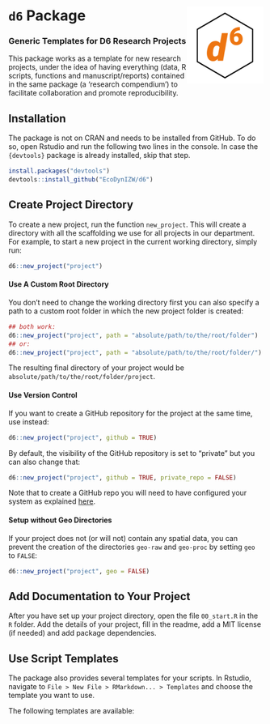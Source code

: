 
# `d6` Package <img src='man/figures/hexlogo_pure.png' align="right" height="151.5" /></a>

### Generic Templates for D6 Research Projects

This package works as a template for new research projects, under the
idea of having everything (data, R scripts, functions and
manuscript/reports) contained in the same package (a ‘research
compendium’) to facilitate collaboration and promote reproducibility.

## Installation

The package is not on CRAN and needs to be installed from GitHub. To do
so, open Rstudio and run the following two lines in the console. In case
the `{devtools}` package is already installed, skip that step.

``` r
install.packages("devtools")
devtools::install_github("EcoDynIZW/d6")
```

## Create Project Directory

To create a new project, run the function `new_project`. This will
create a directory with all the scaffolding we use for all projects in
our department. For example, to start a new project in the current
working directory, simply run:

``` r
d6::new_project("project")
```

#### Use A Custom Root Directory

You don’t need to change the working directory first you can also
specify a path to a custom root folder in which the new project folder
is created:

``` r
## both work:
d6::new_project("project", path = "absolute/path/to/the/root/folder")
## or:
d6::new_project("project", path = "absolute/path/to/the/root/folder/")
```

The resulting final directory of your project would be
`absolute/path/to/the/root/folder/project`.

#### Use Version Control

If you want to create a GitHub repository for the project at the same
time, use instead:

``` r
d6::new_project("project", github = TRUE)
```

By default, the visibility of the GitHub repository is set to “private”
but you can also change that:

``` r
d6::new_project("project", github = TRUE, private_repo = FALSE)
```

Note that to create a GitHub repo you will need to have configured your
system as explained
[here](http://www.rdocumentation.org/packages/devtools/functions/use_github).

#### Setup without Geo Directories

If your project does not (or will not) contain any spatial data, you can
prevent the creation of the directories `geo-raw` and `geo-proc` by
setting `geo` to `FALSE`:

``` r
d6::new_project("project", geo = FALSE)
```

## Add Documentation to Your Project

After you have set up your project directory, open the file `00_start.R`
in the `R` folder. Add the details of your project, fill in the readme,
add a MIT license (if needed) and add package dependencies.

## Use Script Templates

The package also provides several templates for your scripts. In
Rstudio, navigate to `File > New File > RMarkdown... > Templates` and
choose the template you want to use.

The following templates are available:
